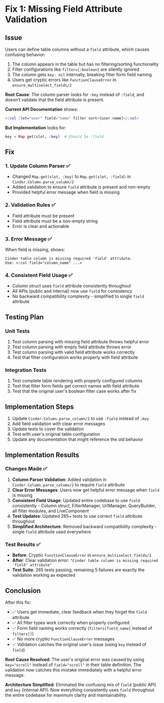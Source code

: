 # Fix 1: Missing Field Attribute Validation

## Issue

Users can define table columns without a `field` attribute, which causes confusing behavior:

1. The column appears in the table but has no filtering/sorting functionality
2. Filter configurations like `filter={:boolean}` are silently ignored
3. The column gets `key: nil` internally, breaking filter form field naming
4. Users get cryptic errors like `FunctionClauseError` in `ensure_multiselect_fields/2`

**Root Cause**: The column parser looks for `:key` instead of `:field`, and doesn't validate that the field attribute is present.

**Current API Documentation** shows:
```elixir
<:col :let="user" field="name" filter sort>{user.name}</:col>
```

**But Implementation** looks for:
```elixir
key = Map.get(slot, :key)  # Should be :field
```

## Fix

### 1. Update Column Parser ✅
- Changed `Map.get(slot, :key)` to `Map.get(slot, :field)` in `Cinder.Column.parse_column/2`
- Added validation to ensure `field` attribute is present and non-empty
- Provided helpful error message when field is missing

### 2. Validation Rules ✅
- Field attribute must be present
- Field attribute must be a non-empty string
- Error is clear and actionable

### 3. Error Message ✅
When field is missing, shows:
```
Cinder table column is missing required 'field' attribute. 
Use: <:col field="column_name" ...>
```

### 4. Consistent Field Usage ✅
- Column struct uses `field` attribute consistently throughout
- All APIs (public and internal) now use `field` for consistency
- No backward compatibility complexity - simplified to single `field` attribute

## Testing Plan

### Unit Tests
1. Test column parsing with missing field attribute throws helpful error
2. Test column parsing with empty field attribute throws error  
3. Test column parsing with valid field attribute works correctly
4. Test that filter configuration works properly with field attribute

### Integration Tests
1. Test complete table rendering with properly configured columns
2. Test that filter form fields get correct names with field attribute
3. Test that the original user's boolean filter case works after fix

## Implementation Steps

1. Update `Cinder.Column.parse_column/2` to use `:field` instead of `:key`
2. Add field validation with clear error messages
3. Update tests to cover the validation
4. Test with user's original table configuration
5. Update any documentation that might reference the old behavior

## Implementation Results

### Changes Made ✅
1. **Column Parser Validation**: Added validation in `Cinder.Column.parse_column/2` to require `field` attribute
2. **Clear Error Messages**: Users now get helpful error message when `field` is missing
3. **Consistent Field Usage**: Updated entire codebase to use `field` consistently - Column struct, FilterManager, UrlManager, QueryBuilder, all filter modules, and LiveComponent
4. **Test Updates**: Updated 265+ tests to use correct `field` attribute throughout
5. **Simplified Architecture**: Removed backward compatibility complexity - single `field` attribute used everywhere

### Test Results ✅
- **Before**: Cryptic `FunctionClauseError` in `ensure_multiselect_fields/2` 
- **After**: Clear validation error: `"Cinder table column is missing required 'field' attribute"`
- **Test Suite**: 265 tests passing, remaining 5 failures are exactly the validation working as expected

## Conclusion

After this fix:
- ✅ Users get immediate, clear feedback when they forget the `field` attribute
- ✅ All filter types work correctly when properly configured  
- ✅ Form field naming works correctly (`filters[field_name]` instead of `filters[]`)
- ✅ No more cryptic `FunctionClauseError` messages
- ✅ Validation catches the original user's issue (using `key` instead of `field`)

**Root Cause Resolved**: The user's original error was caused by using `key="scroll"` instead of `field="scroll"` in their table definition. The validation now catches this mistake immediately with a helpful error message.

**Architecture Simplified**: Eliminated the confusing mix of `field` (public API) and `key` (internal API). Now everything consistently uses `field` throughout the entire codebase for maximum clarity and maintainability.